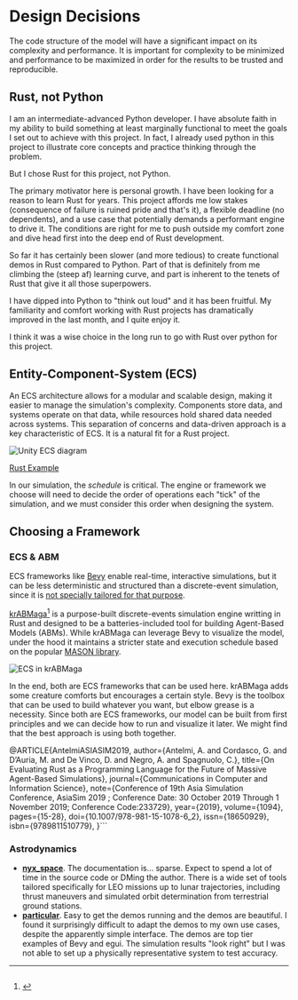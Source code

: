 # Design Decisions
The code structure of the model will have a significant impact on its complexity
and performance. It is important for complexity to be minimized and performance
to be maximized in order for the results to be trusted and reproducible.

## Rust, not Python
I am an intermediate-advanced Python developer. I have absolute faith in my ability to build something at least
marginally functional to meet the goals I set out to achieve with this project. In fact, I already used python in this
project to illustrate core concepts and practice thinking through the problem.

But I chose Rust for this project, not Python.

The primary motivator here is personal growth. I have been looking for a reason to learn Rust for years. This project
affords me low stakes (consequence of failure is ruined pride and that's it), a flexible deadline (no dependents), and a
use case that potentially demands a performant engine to drive it. The conditions are right for me to push outside my
comfort zone and dive head first into the deep end of Rust development.

So far it has certainly been slower (and more tedious) to create functional demos in Rust compared to Python. Part of
that is definitely from me climbing the (steep af) learning curve, and part is inherent to the tenets of Rust that give
it all those superpowers.

I have dipped into Python to "think out loud" and it has been fruitful. My familiarity and comfort working with Rust
projects has dramatically improved in the last month, and I quite enjoy it.

I think it was a wise choice in the long run to go with Rust over python for this project.

## Entity-Component-System (ECS)
An ECS architecture allows for a modular and scalable design, making it easier
to manage the simulation's complexity. Components store data, and systems
operate on that data, while resources hold shared data needed across systems.
This separation of concerns and data-driven approach is a key characteristic of
ECS. It is a natural fit for a Rust project.

![Unity ECS diagram](https://docs.unity3d.com/Packages/com.unity.entities@0.1/manual/images/ECSBlockDiagram.png)

[Rust Example](https://github.com/bevyengine/bevy/blob/main/examples/ecs/ecs_guide.rs)

In our simulation, the _schedule_ is critical. The engine or framework we choose
will need to decide the order of operations each "tick" of the simulation, and
we must consider this order when designing the system.

## Choosing a Framework
### ECS & ABM
ECS frameworks like [Bevy](https://bevyengine.org/) enable real-time,
interactive simulations, but it can be less deterministic and structured than a
discrete-event simulation, since it is [not specially tailored for that purpose](https://github.com/bevyengine/bevy/discussions/1678).

[krABMaga](https://krabmaga.github.io/)[^1] is a purpose-built discrete-events
simulation engine writting in Rust and designed to be a batteries-included tool
for building Agent-Based Models (ABMs). While krABMaga can leverage Bevy to
visualize the model, under the hood it maintains a stricter state and execution
schedule based on the popular [MASON library](https://cs.gmu.edu/~eclab/projects/mason/).

![ECS in krABMaga](https://krabmaga.github.io/images/krabmaga-arch.jpg)

In the end, both are ECS frameworks that can be used here. krABMaga adds some
creature comforts but encourages a certain style. Bevy is the toolbox that can
be used to build whatever you want, but elbow grease is a necessity. Since both
are ECS frameworks, our model can be built from first principles and we can
decide how to run and visualize it later. We might find that the best approach
is using both together.

[^1]: ```bibtex
@ARTICLE{AntelmiASIASIM2019,
  author={Antelmi, A. and Cordasco, G. and D’Auria, M. and De Vinco, D. and Negro, A. and Spagnuolo, C.},
  title={On Evaluating Rust as a Programming Language for the Future of Massive Agent-Based Simulations},
  journal={Communications in Computer and Information Science},
  note={Conference of 19th Asia Simulation Conference, AsiaSim 2019 ; Conference Date: 30 October 2019 Through 1 November 2019;  Conference Code:233729},
  year={2019},
  volume={1094},
  pages={15-28},
  doi={10.1007/978-981-15-1078-6_2},
  issn={18650929},
  isbn={9789811510779},
}```

### Astrodynamics
- **[nyx_space](https://nyxspace.com/)**. The documentation is... sparse. Expect to spend a lot of time in the source
  code or DMing the author. There is a wide set of tools tailored specifically for LEO missions up to lunar
  trajectories, including thrust maneuvers and simulated orbit determination from terrestrial ground stations.
- **[particular](https://particular.rs/)**. Easy to get the demos running and the demos are beautiful. I found it
  surprisingly difficult to adapt the demos to my own use cases, despite the apparently simple interface. The demos are
  top tier examples of Bevy and egui. The simulation results "look right" but I was not able to set up a physically
  representative system to test accuracy.
